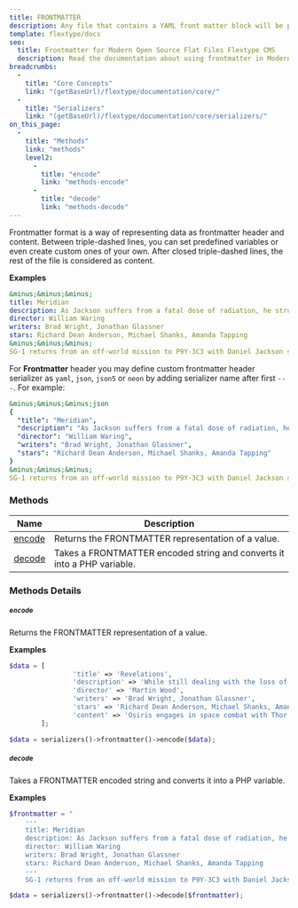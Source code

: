 ```yaml
---
title: FRONTMATTER
description: Any file that contains a YAML front matter block will be processed by Flextype as a special file. The front matter must be the first thing in the file and must take the form of valid YAML set between triple-dashed lines. Between these triple-dashed lines, you can set predefined variables or even create custom ones of your own.
template: flextype/docs
seo:
  title: Frontmatter for Modern Open Source Flat Files Flextype CMS
  description: Read the documentation about using frontmatter in Modern Open Source Flat Files Flextype CMS
breadcrumbs:
  -
    title: "Core Concepts"
    link: "(getBaseUrl)/flextype/documentation/core/"
  -
    title: "Serializers"
    link: "(getBaseUrl)/flextype/documentation/core/serializers/"
on_this_page:
  -
    title: "Methods"
    link: "methods"
    level2:
      -
        title: "encode"
        link: "methods-encode"
      -
        title: "decode"
        link: "methods-decode"
---
```


Frontmatter format is a way of representing data as frontmatter header and content.
Between triple-dashed lines, you can set predefined variables or even create custom ones of your own. After closed triple-dashed lines, the rest of the file is considered as content.

**Examples**

```yaml
&minus;&minus;&minus;
title: Meridian
description: As Jackson suffers from a fatal dose of radiation, he struggles with the value of his life while his friends deal with the emotional and diplomatic repercussions.
director: William Waring
writers: Brad Wright, Jonathan Glassner
stars: Richard Dean Anderson, Michael Shanks, Amanda Tapping
&minus;&minus;&minus;
SG-1 returns from an off-world mission to P9Y-3C3 with Daniel Jackson suffering from what is likely a fatal dose of radiation. On the planet, they dealt with the country of Kelowna and their representative Jonas Quinn. That country was at the same stage of development as the United States in the 1940s and well on their way to creating an atomic weapon using Goa'uld technology found in an ancient temple. Daniel argued against the Kelownans developing such a weapon and is accused of attempting to sabotage the project. As members of the team sit by his deathbed, Daniel receives an unexpected offer from someone they once met off-world.
```

For **Frontmatter** header you may define custom frontmatter header serializer as `yaml`, `json`, `json5` or `neon` by adding serializer name after first `---`. For example:


```yaml
&minus;&minus;&minus;json
{
  "title": "Meridian",
  "description": "As Jackson suffers from a fatal dose of radiation, he struggles with the value of his life while his friends deal with the emotional and diplomatic repercussions.",
  "director": "William Waring",
  "writers": "Brad Wright, Jonathan Glassner",
  "stars": "Richard Dean Anderson, Michael Shanks, Amanda Tapping"
}
&minus;&minus;&minus;
SG-1 returns from an off-world mission to P9Y-3C3 with Daniel Jackson suffering from what is likely a fatal dose of radiation. On the planet, they dealt with the country of Kelowna and their representative Jonas Quinn. That country was at the same stage of development as the United States in the 1940s and well on their way to creating an atomic weapon using Goa'uld technology found in an ancient temple. Daniel argued against the Kelownans developing such a weapon and is accused of attempting to sabotage the project. As members of the team sit by his deathbed, Daniel receives an unexpected offer from someone they once met off-world.
```

### <a name="methods"></a> Methods

<table>
    <thead>
        <tr>
            <th>Name</th>
            <th>Description</th>
        </tr>
    </thead>
    <tbody>
        <tr>
            <td><a href="#methods-encode">encode</a></td>
            <td>Returns the FRONTMATTER representation of a value.</td>
        </tr>
        <tr>
            <td><a href="#methods-decode">decode</a></td>
            <td>Takes a FRONTMATTER encoded string and converts it into a PHP variable.</td>
        </tr>
    </tbody>
</table>

### Methods Details

##### <a name="methods-encode"></a> `encode`

Returns the FRONTMATTER representation of a value.

**Examples**

```php
$data = [
                'title' => 'Revelations',
                'description' => 'While still dealing with the loss of Daniel Jackson the SGC is contacted by the Asgard who require assistance dealing with Anubis, who seems to have new shield technology that can repel Asgard weapons.',
                'director' => 'Martin Wood',
                'writers' => 'Brad Wright, Jonathan Glassner',
                'stars' => 'Richard Dean Anderson, Michael Shanks, Amanda Tapping',
                'content' => 'Osiris engages in space combat with Thor over a violation of the protected planets treaty. Freyr arrives at the SGC bringing news of Thor\'s death and asking SG-1 to mount a rescue mission to retrieve an Asgard scientist from the planet in question. Upon their arrival Heimdall informs them that Thor still lives and has been taken captive by the Goa\'uld. O\'Neill and Teal\'c transport over to the mothership to rescue him from the clutches of Anubis.'
        ];

$data = serializers()->frontmatter()->encode($data);
```

##### <a name="methods-decode"></a> `decode`

Takes a FRONTMATTER encoded string and converts it into a PHP variable.

**Examples**

```php
$frontmatter = "
    ---
    title: Meridian
    description: As Jackson suffers from a fatal dose of radiation, he struggles with the value of his life while his friends deal with the emotional and diplomatic repercussions.
    director: William Waring
    writers: Brad Wright, Jonathan Glassner
    stars: Richard Dean Anderson, Michael Shanks, Amanda Tapping
    ---
    SG-1 returns from an off-world mission to P9Y-3C3 with Daniel Jackson suffering from what is likely a fatal dose of radiation. On the planet, they dealt with the country of Kelowna and their representative Jonas Quinn. That country was at the same stage of development as the United States in the 1940s and well on their way to creating an atomic weapon using Goa'uld technology found in an ancient temple. Daniel argued against the Kelownans developing such a weapon and is accused of attempting to sabotage the project. As members of the team sit by his deathbed, Daniel receives an unexpected offer from someone they once met off-world."

$data = serializers()->frontmatter()->decode($frontmatter);
```

